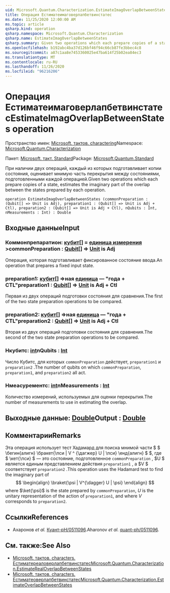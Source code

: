 ```yaml
---
uid: Microsoft.Quantum.Characterization.EstimateImagOverlapBetweenStates
title: Операция Естиматеимаговерлапбетвинстатес
ms.date: 11/25/2020 12:00:00 AM
ms.topic: article
qsharp.kind: operation
qsharp.namespace: Microsoft.Quantum.Characterization
qsharp.name: EstimateImagOverlapBetweenStates
qsharp.summary: Given two operations which each prepare copies of a state, estimates the imaginary part of the overlap between the states prepared by each operation.
ms.openlocfilehash: b192abc4ba37d126bf46f94c66cb87fe3bbec4c8
ms.sourcegitcommit: a87c1aa8e7453360025e47ba614f25b02ea84ec3
ms.translationtype: MT
ms.contentlocale: ru-RU
ms.lasthandoff: 11/26/2020
ms.locfileid: "96216206"
---
```

# <a name="estimateimagoverlapbetweenstates-operation"></a><span data-ttu-id="611fa-102">Операция Естиматеимаговерлапбетвинстатес</span><span class="sxs-lookup"><span data-stu-id="611fa-102">EstimateImagOverlapBetweenStates operation</span></span>

<span data-ttu-id="611fa-103">Пространство имен: [Microsoft. тактов. charactering](xref:Microsoft.Quantum.Characterization)</span><span class="sxs-lookup"><span data-stu-id="611fa-103">Namespace: [Microsoft.Quantum.Characterization](xref:Microsoft.Quantum.Characterization)</span></span>

<span data-ttu-id="611fa-104">Пакет: [Microsoft. такт. Standard](https://nuget.org/packages/Microsoft.Quantum.Standard)</span><span class="sxs-lookup"><span data-stu-id="611fa-104">Package: [Microsoft.Quantum.Standard](https://nuget.org/packages/Microsoft.Quantum.Standard)</span></span>


<span data-ttu-id="611fa-105">При наличии двух операций, каждый из которых подготавливает копии состояния, оценивает мнимую часть перекрытия между состояниями, подготовленными каждой операцией.</span><span class="sxs-lookup"><span data-stu-id="611fa-105">Given two operations which each prepare copies of a state, estimates the imaginary part of the overlap between the states prepared by each operation.</span></span>

```qsharp
operation EstimateImagOverlapBetweenStates (commonPreparation : (Qubit[] => Unit is Adj), preparation1 : (Qubit[] => Unit is Adj + Ctl), preparation2 : (Qubit[] => Unit is Adj + Ctl), nQubits : Int, nMeasurements : Int) : Double
```


## <a name="input"></a><span data-ttu-id="611fa-106">Входные данные</span><span class="sxs-lookup"><span data-stu-id="611fa-106">Input</span></span>

### <a name="commonpreparation--qubit--unit--is-adj"></a><span data-ttu-id="611fa-107">Коммонпрепаратион: [кубит](xref:microsoft.quantum.lang-ref.qubit)[] = [единица измерения](xref:microsoft.quantum.lang-ref.unit) ></span><span class="sxs-lookup"><span data-stu-id="611fa-107">commonPreparation : [Qubit](xref:microsoft.quantum.lang-ref.qubit)[] => [Unit](xref:microsoft.quantum.lang-ref.unit)  is Adj</span></span>

<span data-ttu-id="611fa-108">Операция, которая подготавливает фиксированное состояние ввода.</span><span class="sxs-lookup"><span data-stu-id="611fa-108">An operation that prepares a fixed input state.</span></span>


### <a name="preparation1--qubit--unit--is-adj--ctl"></a><span data-ttu-id="611fa-109">preparation1: [кубит](xref:microsoft.quantum.lang-ref.qubit)[] =>ная [единица](xref:microsoft.quantum.lang-ref.unit)  — "года + CTL"</span><span class="sxs-lookup"><span data-stu-id="611fa-109">preparation1 : [Qubit](xref:microsoft.quantum.lang-ref.qubit)[] => [Unit](xref:microsoft.quantum.lang-ref.unit)  is Adj + Ctl</span></span>

<span data-ttu-id="611fa-110">Первая из двух операций подготовки состояния для сравнения.</span><span class="sxs-lookup"><span data-stu-id="611fa-110">The first of the two state preparation operations to be compared.</span></span>


### <a name="preparation2--qubit--unit--is-adj--ctl"></a><span data-ttu-id="611fa-111">preparation2: [кубит](xref:microsoft.quantum.lang-ref.qubit)[] =>ная [единица](xref:microsoft.quantum.lang-ref.unit)  — "года + CTL"</span><span class="sxs-lookup"><span data-stu-id="611fa-111">preparation2 : [Qubit](xref:microsoft.quantum.lang-ref.qubit)[] => [Unit](xref:microsoft.quantum.lang-ref.unit)  is Adj + Ctl</span></span>

<span data-ttu-id="611fa-112">Вторая из двух операций подготовки состояния для сравнения.</span><span class="sxs-lookup"><span data-stu-id="611fa-112">The second of the two state preparation operations to be compared.</span></span>


### <a name="nqubits--int"></a><span data-ttu-id="611fa-113">Нкубитс: [int](xref:microsoft.quantum.lang-ref.int)</span><span class="sxs-lookup"><span data-stu-id="611fa-113">nQubits : [Int](xref:microsoft.quantum.lang-ref.int)</span></span>

<span data-ttu-id="611fa-114">Число Кубитс, для которых `commonPreparation` действует, `preparation1` и `preparation2` .</span><span class="sxs-lookup"><span data-stu-id="611fa-114">The number of qubits on which `commonPreparation`, `preparation1`, and `preparation2` all act.</span></span>


### <a name="nmeasurements--int"></a><span data-ttu-id="611fa-115">Нмеасурементс: [int](xref:microsoft.quantum.lang-ref.int)</span><span class="sxs-lookup"><span data-stu-id="611fa-115">nMeasurements : [Int](xref:microsoft.quantum.lang-ref.int)</span></span>

<span data-ttu-id="611fa-116">Количество измерений, используемых для оценки перекрытия.</span><span class="sxs-lookup"><span data-stu-id="611fa-116">The number of measurements to use in estimating the overlap.</span></span>



## <a name="output--double"></a><span data-ttu-id="611fa-117">Выходные данные: [Double](xref:microsoft.quantum.lang-ref.double)</span><span class="sxs-lookup"><span data-stu-id="611fa-117">Output : [Double](xref:microsoft.quantum.lang-ref.double)</span></span>



## <a name="remarks"></a><span data-ttu-id="611fa-118">Комментарии</span><span class="sxs-lookup"><span data-stu-id="611fa-118">Remarks</span></span>

<span data-ttu-id="611fa-119">Эта операция использует тест Хадамард для поиска мнимой части $ $ \бегин{алигн} \бракет{\пси | V ^ {\дагжер} U | \пси} \енд{алигн} $ $, где $ \кет{\пси} $ — это состояние, подготовленное `commonPreparation` , $U $ является единым представлением действия `preparation1` , а $V $ соответствует `preparation2` .</span><span class="sxs-lookup"><span data-stu-id="611fa-119">This operation uses the Hadamard test to find the imaginary part of $$ \begin{align} \braket{\psi | V^{\dagger} U | \psi} \end{align} $$ where $\ket{\psi}$ is the state prepared by `commonPreparation`, $U$ is the unitary representation of the action of `preparation1`, and where $V$ corresponds to `preparation2`.</span></span>

## <a name="references"></a><span data-ttu-id="611fa-120">Ссылки</span><span class="sxs-lookup"><span data-stu-id="611fa-120">References</span></span>

- <span data-ttu-id="611fa-121">Ахаронов *et al.* [Куант-pH/0511096](https://arxiv.org/abs/quant-ph/0511096).</span><span class="sxs-lookup"><span data-stu-id="611fa-121">Aharonov *et al.* [quant-ph/0511096](https://arxiv.org/abs/quant-ph/0511096).</span></span>

## <a name="see-also"></a><span data-ttu-id="611fa-122">См. также:</span><span class="sxs-lookup"><span data-stu-id="611fa-122">See Also</span></span>

- [<span data-ttu-id="611fa-123">Microsoft. тактов. characters. Естиматереаловерлапбетвинстатес</span><span class="sxs-lookup"><span data-stu-id="611fa-123">Microsoft.Quantum.Characterization.EstimateRealOverlapBetweenStates</span></span>](xref:Microsoft.Quantum.Characterization.EstimateRealOverlapBetweenStates)
- [<span data-ttu-id="611fa-124">Microsoft. тактов. characters. Естиматеоверлапбетвинстатес</span><span class="sxs-lookup"><span data-stu-id="611fa-124">Microsoft.Quantum.Characterization.EstimateOverlapBetweenStates</span></span>](xref:Microsoft.Quantum.Characterization.EstimateOverlapBetweenStates)